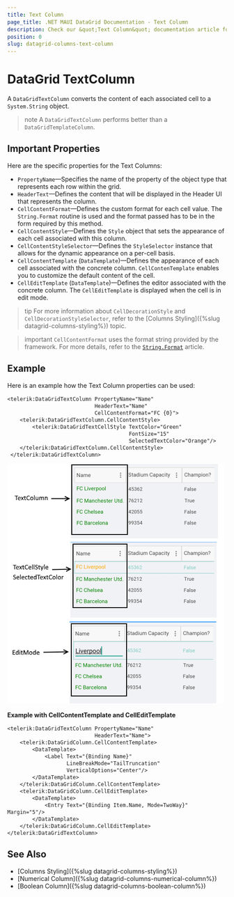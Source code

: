 ```yaml
---
title: Text Column
page_title: .NET MAUI DataGrid Documentation - Text Column
description: Check our &quot;Text Column&quot; documentation article for Telerik DataGrid for .NET MAUI.
position: 0
slug: datagrid-columns-text-column
---
```


# DataGrid TextColumn

A `DataGridTextColumn` converts the content of each associated cell to a `System.String` object.

>note A `DataGridTextColumn` performs better than a `DataGridTemplateColumn`.

## Important Properties

Here are the specific properties for the Text Columns:

* `PropertyName`&mdash;Specifies the name of the property of the object type that represents each row within the grid.
* `HeaderText`&mdash;Defines the content that will be displayed in the Header UI that represents the column.
* `CellContentFormat`&mdash;Defines the custom format for each cell value. The `String.Format` routine is used and the format passed has to be in the form required by this method.
* `CellContentStyle`&mdash;Defines the `Style` object that sets the appearance of each cell associated with this column.
* `CellContentStyleSelector`&mdash;Defines the `StyleSelector` instance that allows for the dynamic appearance on a per-cell basis.
* `CellContentTemplate` (`DataTemplate`)&mdash;Defines the appearance of each cell associated with the concrete column. `CellContenTemplate` enables you to customize the default content of the cell.
* `CellEditTemplate` (`DataTemplate`)&mdash;Defines the editor associated with the concrete column. The `CellEditTemplate` is displayed when the cell is in edit mode.

>tip For more information about `CellDecorationStyle` and  `CellDecorationStyleSelector`, refer to the [Columns Styling]({%slug datagrid-columns-styling%}) topic.

>important `CellContentFormat` uses the format string provided by the framework. For more details, refer to the [`String.Format`](https://docs.microsoft.com/en-us/dotnet/api/system.string.format?view=netframework-4.8) article.

## Example

Here is an example how the Text Column properties can be used:

```XAML
<telerik:DataGridTextColumn PropertyName="Name"
                            HeaderText="Name"
							CellContentFormat="FC {0}">
	<telerik:DataGridTextColumn.CellContentStyle>
    	<telerik:DataGridTextCellStyle TextColor="Green"
                                       FontSize="15"
                                       SelectedTextColor="Orange"/>
 	</telerik:DataGridTextColumn.CellContentStyle>
 </telerik:DataGridTextColumn>
```

![DataGrid Text Column](images/textcolumn-overview.png)

**Example with CellContentTemplate and CellEditTemplate**

```XAML
<telerik:DataGridTextColumn PropertyName="Name" 
							HeaderText="Name">
	<telerik:DataGridColumn.CellContentTemplate>
		<DataTemplate>
			<Label Text="{Binding Name}" 
				   LineBreakMode="TailTruncation"
				   VerticalOptions="Center"/>
		</DataTemplate>
	</telerik:DataGridColumn.CellContentTemplate>
	<telerik:DataGridColumn.CellEditTemplate>
		<DataTemplate>
			<Entry Text="{Binding Item.Name, Mode=TwoWay}" Margin="5"/>
		</DataTemplate>
	</telerik:DataGridColumn.CellEditTemplate>
</telerik:DataGridTextColumn>
```

## See Also

- [Columns Styling]({%slug datagrid-columns-styling%})
- [Numerical Column]({%slug datagrid-columns-numerical-column%})
- [Boolean Column]({%slug datagrid-columns-boolean-column%})
